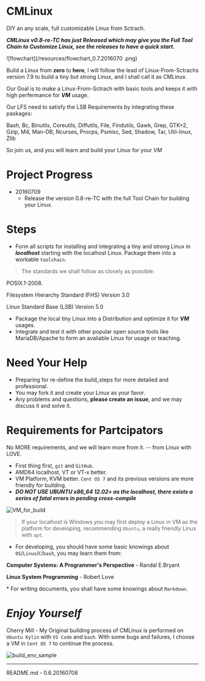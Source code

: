 # CMLinux
DIY an any scale, full customizable Linux from Sctrach.

***CMLinux v0.8-re-TC has just Released which may give you the Full Tool Chain to Customize Linux, see the releases to have a quick start.***

![flowchart](/resources/flowchart_0.7.2016070 .png)

Build a Linux from **zero** to **hero**, I will follow the lead of Linux-From-Sctrachs version 7.9 to build a tiny but strong Linux, and I shall call it as CMLinux.

> 
Our Goal is to make a Linux-From-Sctrach with basic tools and keeps it with high perfermance for ***VM*** usage.
> 
Our LFS need to satisfy the LSB Requirements by integrating these paskages:
> 
Bash, Bc, Binutils, Coreutils, Diffutils, File, Findutils, Gawk, Grep, GTK+2, Gzip, M4, Man-DB, Ncurses, Procps, Psmisc, Sed, Shadow, Tar, Util-linux, Zlib
>
So join us, and you will learn and build your Linux for your *VM*

# Project Progress
- 20160709
    - Release the version 0.8-re-TC with the full Tool Chain for building your Linux.

# Steps
- Form all scripts for installing and integrating a tiny and strong Linux in ***localhost*** starting with the localhost Linux. Package them into a workable `toolchain`.

> The standards we shall follow as closely as possible:
>> 
POSIX.1-2008.
>> 
Filesystem Hierarchy Standard (FHS) Version 3.0
>> 
Linux Standard Base (LSB) Version 5.0

- Package the local tiny Linux into a Distribution and optimize it for ***VM*** usages.
- Integrate and test it with other popular open source tools like MariaDB/Apache to form an avaliable Linux for usage or teaching.


# Need Your Help
- Preparing for re-define the build_steps for more detailed and professional.
- You may fork it and create your Linux as your favor.
- Any problems and questions, **please create an issue**, and we may discuss it and solve it.

# Requirements for Partcipators
> 
No MORE requirements, and we will learn more from it.  -- from Linux with LOVE.

- First thing first, `git` and `GitHub`.
- AMD64 localhost, VT or VT-x better.
- VM Platform, KVM better. `Cent OS 7` and its previous versions are more friendly for building.
- ***DO NOT USE UBUNTU x86_64 12.02+ as the localhost, there exists a series of fatal errors in pending cross-compile***

![VM_for_build](/resources/VM_for_build.png)

> If your localhost is Windows you may first deploy a Linux in VM as the platform for developing, recommending `Ubuntu`, a really friendly Linux with `apt`.

- For developing, you should have some basic knowings about `OS`/`Linux`/`C`/`bash`, you may learn them from:

> 
**Computer Systems: A Programmer's Perspective** -  Randal E.Bryant
> 
**Linux System Programming** - Robert Love 

\* For writing documents, you shall have some knowings about `Markdown`.

# *Enjoy Yourself*

Cherry Mill - My Original building process of CMLinux is performed on `Ubuntu Kylin` with `VS Code` and `bash`. With some bugs and failures, I choose a VM in `Cent OS 7` to continue the process.

![build_env_sample](/resources/build_env_sample.png)

---
README.md - 0.6.20160708
